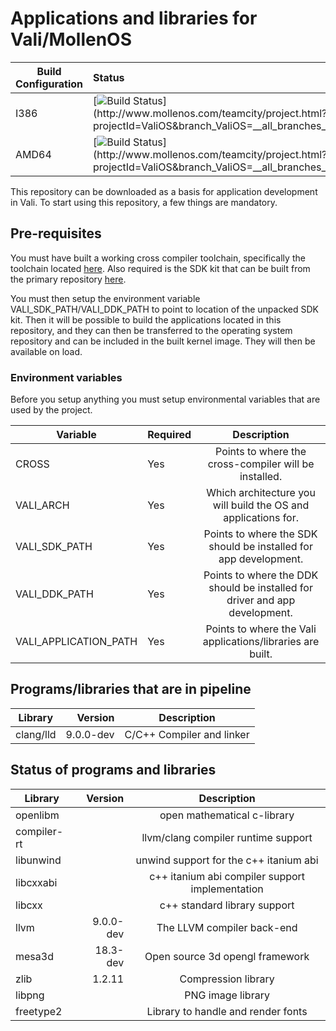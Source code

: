 # Applications and libraries for Vali/MollenOS

| Build Configuration   | Status   |
| --------------------- |:-------- |
| I386                  | [![Build Status](http://www.mollenos.com/teamcity/app/rest/builds/buildType:(id:ValiOS_I386_Applications)/statusIcon)](http://www.mollenos.com/teamcity/project.html?projectId=ValiOS&branch_ValiOS=__all_branches__) |
| AMD64                 | [![Build Status](http://www.mollenos.com/teamcity/app/rest/builds/buildType:(id:ValiOS_Amd64_Applications)/statusIcon)](http://www.mollenos.com/teamcity/project.html?projectId=ValiOS&branch_ValiOS=__all_branches__) |

This repository can be downloaded as a basis for application development in Vali. To start using this repository, a few things are mandatory.

## Pre-requisites
You must have built a working cross compiler toolchain, specifically the toolchain located [here](https://github.com/Meulengracht/vali-toolchain). Also required is the SDK kit that can be built from the primary repository [here](https://github.com/Meulengracht/MollenOS).

You must then setup the environment variable VALI_SDK_PATH/VALI_DDK_PATH to point to location of the unpacked SDK kit. Then it will be possible to build the applications located in this repository, and they can then be transferred to the operating system repository and can be included in the built kernel image. They will then be available on load.

### Environment variables
Before you setup anything you must setup environmental variables that are used by
the project.

| Variable              | Required | Description             |
| --------------------- |:-------- |:-----------------------:|
| CROSS                 | Yes      | Points to where the cross-compiler will be installed. |
| VALI_ARCH             | Yes      | Which architecture you will build the OS and applications for. |
| VALI_SDK_PATH         | Yes      | Points to where the SDK should be installed for app development. |
| VALI_DDK_PATH         | Yes      | Points to where the DDK should be installed for driver and app development. |
| VALI_APPLICATION_PATH | Yes      | Points to where the Vali applications/libraries are built. |

## Programs/libraries that are in pipeline

| Library       | Version   | Description             |
| ------------- | ---------:|:-----------------------:|
| clang/lld     | 9.0.0-dev | C/C++ Compiler and linker   |

## Status of programs and libraries

| Library       | Version   | Description             |
| ------------- | ---------:|:-----------------------:|
| openlibm      | <unk>     | open mathematical c-library   |
| compiler-rt   | <unk>     | llvm/clang compiler runtime support  |
| libunwind     | <unk>     | unwind support for the c++ itanium abi  |
| libcxxabi     | <unk>     | c++ itanium abi compiler support implementation  |
| libcxx        | <unk>     | c++ standard library support   |
| llvm          | 9.0.0-dev | The LLVM compiler back-end   |
| mesa3d        | 18.3-dev  | Open source 3d opengl framework   |
| zlib          | 1.2.11    | Compression library   |
| libpng        | <unk>     | PNG image library   |
| freetype2     | <unk>     | Library to handle and render fonts   |
